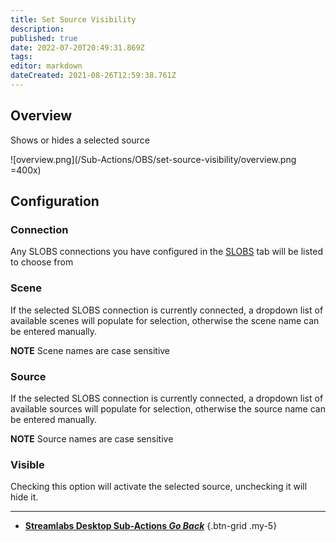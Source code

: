 ```yaml
---
title: Set Source Visibility
description: 
published: true
date: 2022-07-20T20:49:31.869Z
tags: 
editor: markdown
dateCreated: 2021-08-26T12:59:38.761Z
---
```

## Overview
Shows or hides a selected source

![overview.png](/Sub-Actions/OBS/set-source-visibility/overview.png =400x)

## Configuration
### Connection
Any SLOBS connections you have configured in the [SLOBS](/SLOBS) tab will be listed to choose from

### Scene
If the selected SLOBS connection is currently connected, a dropdown list of available scenes will populate for selection, otherwise the scene name can be entered manually.

**NOTE** Scene names are case sensitive 

### Source
If the selected SLOBS connection is currently connected, a dropdown list of available sources will populate for selection, otherwise the source name can be entered manually.

**NOTE** Source names are case sensitive

### Visible
Checking this option will activate the selected source, unchecking it will hide it.

---

- [<i class="mdi mdi-chevron-left"></i> **Streamlabs Desktop Sub-Actions *Go Back***](/en/Sub-Actions/Streamlabs-Desktop)
{.btn-grid .my-5}